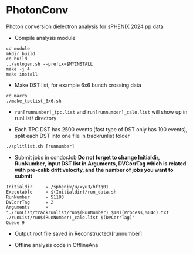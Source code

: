 # PhotonConv
Photon conversion dielectron analysis for sPHENIX 2024 pp data

- Compile analysis module
```
cd module
mkdir build
cd build
../autogen.sh --prefix=$MYINSTALL
make -j 4
make install
```

- Make DST list, for example 6x6 bunch crossing data
```
cd macro
./make_tpclist_6x6.sh
```

- `run[runnumber]_tpc.list` and `run[runnumber]_calo.list` will show up in runList/ directory

- Each TPC DST has 2500 events (fast type of DST only has 100 events), split each DST into one file in trackrunlist folder
```
./splitlist.sh [runnumber]
```

- Submit jobs in condorJob
**Do not forget to change Initialdir, RunNumber, input DST list in Arguments, DVCorrTag which is related with pre-calib drift velocity, and the number of jobs you want to submit**
```
Initialdir     = /sphenix/u/xyu3/hftg01
Executable     = $(Initialdir)/run_data.sh
RunNumber      = 51103
DVCorrTag      = 2
Arguments      = "./runList/trackrunlist/run$(RunNumber)_$INT(Process,%04d).txt ./runList/run$(RunNumber)_calo.list $(DVCorrTag)"
Queue 9
```

- Output root file saved in Reconstructed/[runnumber]

- Offline analysis code in OfflineAna
